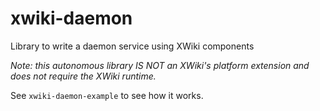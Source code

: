 # xwiki-daemon
Library to write a daemon service using XWiki components

*Note: this autonomous library IS NOT an XWiki's platform extension and does not require the XWiki runtime.*

See `xwiki-daemon-example` to see how it works.
